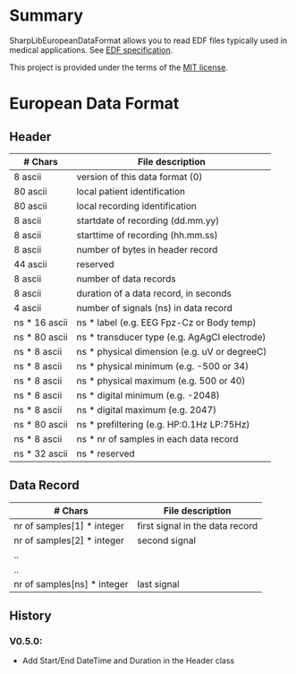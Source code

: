 # Summary

SharpLibEuropeanDataFormat allows you to read EDF files typically used in medical applications.
See [EDF specification](http://www.edfplus.info/specs/edf.html).

This project is provided under the terms of the [MIT license](http://choosealicense.com/licenses/mit/).

# European Data Format

## Header

| # Chars | File description                               |
|---------|------------------------------------------------|
|8 ascii  | version of this data format (0) |
|80 ascii | local patient identification |
|80 ascii | local recording identification |
|8 ascii  | startdate of recording (dd.mm.yy)|
|8 ascii  | starttime of recording (hh.mm.ss) |
|8 ascii  | number of bytes in header record |
|44 ascii | reserved |
|8 ascii  | number of data records|
|8 ascii  | duration of a data record, in seconds |
|4 ascii  | number of signals (ns) in data record |
|ns * 16 ascii | ns * label (e.g. EEG Fpz-Cz or Body temp)|
|ns * 80 ascii | ns * transducer type (e.g. AgAgCl electrode) |
|ns * 8 ascii  | ns * physical dimension (e.g. uV or degreeC) |
|ns * 8 ascii  | ns * physical minimum (e.g. -500 or 34) |
|ns * 8 ascii  | ns * physical maximum (e.g. 500 or 40) |
|ns * 8 ascii  | ns * digital minimum (e.g. -2048) |
|ns * 8 ascii  | ns * digital maximum (e.g. 2047) |
|ns * 80 ascii | ns * prefiltering (e.g. HP:0.1Hz LP:75Hz) |
|ns * 8 ascii  | ns * nr of samples in each data record |
|ns * 32 ascii | ns * reserved|

## Data Record

| # Chars                   | File description                |
|---------------------------|---------------------------------|
|nr of samples[1] * integer | first signal in the data record |
|nr of samples[2] * integer | second signal                   |
|.. | |
|.. | |
|nr of samples[ns] * integer | last signal |

## History

### V0.5.0: 
 - Add Start/End DateTime and Duration in the Header class
